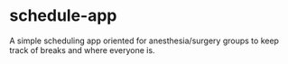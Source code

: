 schedule-app
============

A simple scheduling app oriented for anesthesia/surgery groups to keep track of breaks and where everyone is.
